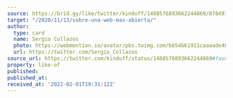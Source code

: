 ```yaml
---
source: https://brid.gy/like/twitter/kinduff/1488576893662244869/87849180
target: "/2020/11/13/sobre-una-web-mas-abierta/"
author:
  type: card
  name: Sergio Collazos
  photo: https://webmention.io/avatar/pbs.twimg.com/bb54b61911caaaade4831480086661647f2b049abfb893b185db2f9d60eb179c.jpg
  url: https://twitter.com/Sergio_Collazos
source_url: https://twitter.com/kinduff/status/1488576893662244869#favorited-by-87849180
property: like-of
published: 
published_at: 
received_at: '2022-02-01T19:31:12Z'
---
```


